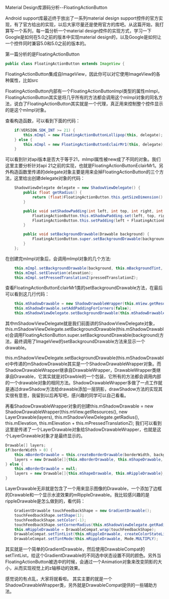 Material Design库源码分析--FloatingActionButton

Android support库最近终于放出了一系列material design support控件的官方实现，有了官方给出的实现，以后大家尽量还是使用官方的库吧。从这篇开始，我打算写一个系列，每一篇分析一个material design控件的实现方式，学习一下Google是如何在5.0之前的版本中实现material design的，以及Google是如何让一个控件同时兼容5.0和5.0之前的版本的。

第一篇分析的是FloatingActionButton

```java
public class FloatingActionButton extends ImageView {
```
FloatingActionButton集成自ImageView，因此你可以对它使用ImageView的各种属性，比如src

FloatingActionButton内部有一个FloatingActionButtonImpl类型的属性mImpl，FloatingActionButton其实是将几乎所有的方法都会调用这个mImpl对象的同名方法，说白了FloatingActionButton其实就是一个代理，真正用来控制整个控件显示的是这个mImpl对象。

查看构造函数，可以看到下面的代码：
```java
	if(VERSION.SDK_INT >= 21) {
        this.mImpl = new FloatingActionButtonLollipop(this, delegate);
    } else {
        this.mImpl = new FloatingActionButtonEclairMr1(this, delegate);
    }
```
可以看到针对api版本是否大于等于21，mImpl属性被new成了不同的对象。我们这里主要分析针对api 21之前的实现，也就是FloatingActionButtonEclairMr1。另外构造函数里传递的delegate对象主要是用来会掉FloatingActionButton的三个方法，这里给出创建delegate对象的代码：
```java
	ShadowViewDelegate delegate = new ShadowViewDelegate() {
	    public float getRadius() {
	        return (float)FloatingActionButton.this.getSizeDimension() / 2.0F;
	    }

	    public void setShadowPadding(int left, int top, int right, int bottom) {
	        FloatingActionButton.this.mShadowPadding.set(left, top, right, bottom);
	        FloatingActionButton.this.setPadding(left + FloatingActionButton.this.mContentPadding, top + FloatingActionButton.this.mContentPadding, right + FloatingActionButton.this.mContentPadding, bottom + FloatingActionButton.this.mContentPadding);
	    }

	    public void setBackgroundDrawable(Drawable background) {
	        FloatingActionButton.super.setBackgroundDrawable(background);
	    }
	};
```

在创建完mImpl对象后，会调用mImpl对象的几个方法:
```java
	this.mImpl.setBackgroundDrawable(background, this.mBackgroundTint, this.mBackgroundTintMode, this.mRippleColor, this.mBorderWidth);
    this.mImpl.setElevation(elevation);
    this.mImpl.setPressedTranslationZ(pressedTranslationZ);
```
查看FloatingActionButtonEclairMr1类的setBackgroundDrawable方法，在最后可以看到这几行代码：
```java
	this.mShadowDrawable = new ShadowDrawableWrapper(this.mView.getResources(), new LayerDrawable(layers), this.mShadowViewDelegate.getRadius(), this.mElevation, this.mElevation + this.mPressedTranslationZ);
    this.mShadowDrawable.setAddPaddingForCorners(false);
    this.mShadowViewDelegate.setBackgroundDrawable(this.mShadowDrawable);
```
其中mShadowViewDelegate就是我们前面讲的ShadowViewDelegate对象，this.mShadowViewDelegate.setBackgroundDrawable(this.mShadowDrawable)会调用FloatingActionButton.super.setBackgroundDrawable(background)方法，最终调用了ImageView的setBackgroundDrawable方法来显示一个drawable。

this.mShadowViewDelegate.setBackgroundDrawable(this.mShadowDrawable)中传递的mShadowDrawable其实是一个ShadowDrawableWrapper对象。而ShadowDrawableWrapper继承自DrawableWrapper，DrawableWrapper类继承自Drawable，它其实就是对Drawble的一个包装，它所有的方法都会调用内部的一个drawable对象的相同方法。ShadowDrawableWrapper多做了一点工作就是通过drawShadow方法给drawable添加一层阴影，drawShadow方法的实现其实很有意思，我留到以后再写吧，感兴趣的同学可以自己看看。

再看ShadowDrawableWrapper对象的创建this.mShadowDrawable = new ShadowDrawableWrapper(this.mView.getResources(), new LayerDrawable(layers), this.mShadowViewDelegate.getRadius(), this.mElevation, this.mElevation + this.mPressedTranslationZ);
我们可以看到这里是传递了一个LayerDrawable对象给ShadowDrawableWrapper，也就是这个LayerDrawable对象才是最终显示的。
```java
Drawable[] layers;
if(borderWidth > 0) {
    this.mBorderDrawable = this.createBorderDrawable(borderWidth, backgroundTint);
    layers = new Drawable[]{this.mBorderDrawable, this.mShapeDrawable, this.mRippleDrawable};
} else {
    this.mBorderDrawable = null;
    layers = new Drawable[]{this.mShapeDrawable, this.mRippleDrawable};
}
```
LayerDrawable无非就是包含了一个用来显示图像的Drawable，一个添加了边框的Drawable和一个显示水波效果的mRippleDrawable。我比较感兴趣的是rippleDrawable是怎么做到的，看代码：
```java
	GradientDrawable touchFeedbackShape = new GradientDrawable();
    touchFeedbackShape.setShape(1);
    touchFeedbackShape.setColor(-1);
    touchFeedbackShape.setCornerRadius(this.mShadowViewDelegate.getRadius());
    this.mRippleDrawable = DrawableCompat.wrap(touchFeedbackShape);
    DrawableCompat.setTintList(this.mRippleDrawable, createColorStateList(rippleColor));
    DrawableCompat.setTintMode(this.mRippleDrawable, Mode.MULTIPLY);
```
其实就是一个简单的GradientDrawable，然后使用DrawableCompat的setTintList，给这个GradientDrawable的不同选中状态设置不同的颜色。另外当FloatingActionButton被选中的时候，会通过一个Animation对象来改变阴影的大小，从而实现视觉上的z轴移动的效果。


感觉说的有点乱，大家将就看啦。
其实主要的就是一个ShadowDrawableWrapper类，另外就是DrawableCompat提供的一些辅助方法。